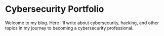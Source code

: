 # Cybersecurity Portfolio

Welcome to my blog. Here I'll write about cybersecurity, hacking, and other topics in my journey to becoming a cybersecurity professional.

